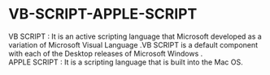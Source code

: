 # VB-SCRIPT-APPLE-SCRIPT
VB SCRIPT : It is an active scripting language that Microsoft developed as  a variation of Microsoft Visual Language .VB SCRIPT is a default component with each of the Desktop releases of Microsoft Windows .            
APPLE SCRIPT : It is a scripting language that is built into the Mac OS.
